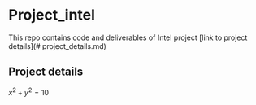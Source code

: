 # Project_intel
This repo contains code and deliverables of Intel project
[link to project details](# project_details.md)
## Project details

$x^2+y^2=10$
